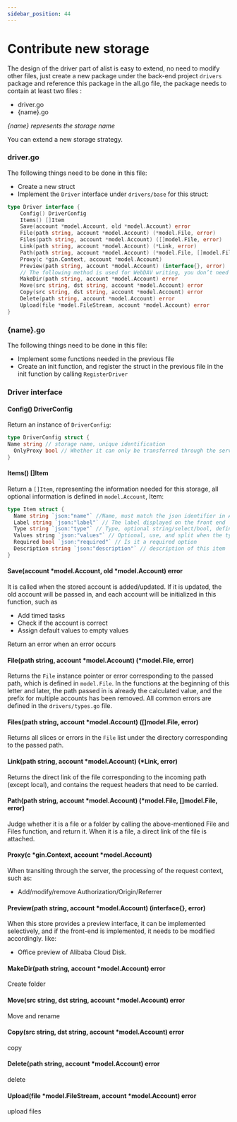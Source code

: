 ```yaml
---
sidebar_position: 44
---
```


# Contribute new storage

The design of the driver part of alist is easy to extend, no need to modify other files, just create a new package under the back-end project `drivers` package and reference this package in the all.go file, the package needs to contain at least two files :
- driver.go
- {name}.go

*{name} represents the storage name*

You can extend a new storage strategy.

### driver.go
The following things need to be done in this file:
- Create a new struct
- Implement the `Driver` interface under `drivers/base` for this struct:
```go
type Driver interface {
	Config() DriverConfig
	Items() []Item
	Save(account *model.Account, old *model.Account) error
	File(path string, account *model.Account) (*model.File, error)
	Files(path string, account *model.Account) ([]model.File, error)
	Link(path string, account *model.Account) (*Link, error)
	Path(path string, account *model.Account) (*model.File, []model.File, error)
	Proxy(c *gin.Context, account *model.Account)
	Preview(path string, account *model.Account) (interface{}, error)
	// The following method is used for WebDAV writing, you don’t need to implement it, just return base.ErrNotImplement
	MakeDir(path string, account *model.Account) error
	Move(src string, dst string, account *model.Account) error
	Copy(src string, dst string, account *model.Account) error
	Delete(path string, account *model.Account) error
	Upload(file *model.FileStream, account *model.Account) error
}
```
### {name}.go
The following things need to be done in this file:
- Implement some functions needed in the previous file
- Create an init function, and register the struct in the previous file in the init function by calling `RegisterDriver`

### Driver interface
#### Config() DriverConfig
Return an instance of `DriverConfig`:
```go
type DriverConfig struct {
Name string // storage name, unique identification
  OnlyProxy bool // Whether it can only be transferred through the server
}
```
#### Items() []Item
Return a `[]Item`, representing the information needed for this storage, all optional information is defined in `model.Account`, Item:
```go
type Item struct {
  Name string `json:"name"` //Name, must match the json identifier in Account
  Label string `json:"label"` // The label displayed on the front end
  Type string `json:"type"` // Type, optional string/select/bool, defined in drivers/types.go
  Values ​​string `json:"values"` // Optional, use, and split when the type is select
  Required bool `json:"required"` // Is it a required option
  Description string `json:"description"` // description of this item
}
```
#### Save(account *model.Account, old *model.Account) error
It is called when the stored account is added/updated. If it is updated, the old account will be passed in, and each account will be initialized in this function, such as
- Add timed tasks
- Check if the account is correct
- Assign default values ​​to empty values

Return an error when an error occurs
#### File(path string, account *model.Account) (*model.File, error)
Returns the `File` instance pointer or error corresponding to the passed path, which is defined in `model.File`. In the functions at the beginning of this letter and later, the path passed in is already the calculated value, and the prefix for multiple accounts has been removed. All common errors are defined in the `drivers/types.go` file.
#### Files(path string, account *model.Account) ([]model.File, error)
Returns all slices or errors in the `File` list under the directory corresponding to the passed path.
#### Link(path string, account *model.Account) (*Link, error)
Returns the direct link of the file corresponding to the incoming path (except local), and contains the request headers that need to be carried.
#### Path(path string, account *model.Account) (*model.File, []model.File, error)
Judge whether it is a file or a folder by calling the above-mentioned File and Files function, and return it. When it is a file, a direct link of the file is attached.
#### Proxy(c *gin.Context, account *model.Account)
When transiting through the server, the processing of the request context, such as:
- Add/modify/remove Authorization/Origin/Referrer
#### Preview(path string, account *model.Account) (interface{}, error)
When this store provides a preview interface, it can be implemented selectively, and if the front-end is implemented, it needs to be modified accordingly. like:
- Office preview of Alibaba Cloud Disk.
#### MakeDir(path string, account *model.Account) error
Create folder
#### Move(src string, dst string, account *model.Account) error
Move and rename
#### Copy(src string, dst string, account *model.Account) error
copy
#### Delete(path string, account *model.Account) error
delete
#### Upload(file *model.FileStream, account *model.Account) error
upload files